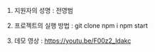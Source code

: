 1. 지원자의 성명 : 전영범

2. 프로젝트의 실행 방법 :
git clone
npm i
npm start

3. 데모 영상 :
https://youtu.be/F00z2_ldakc
